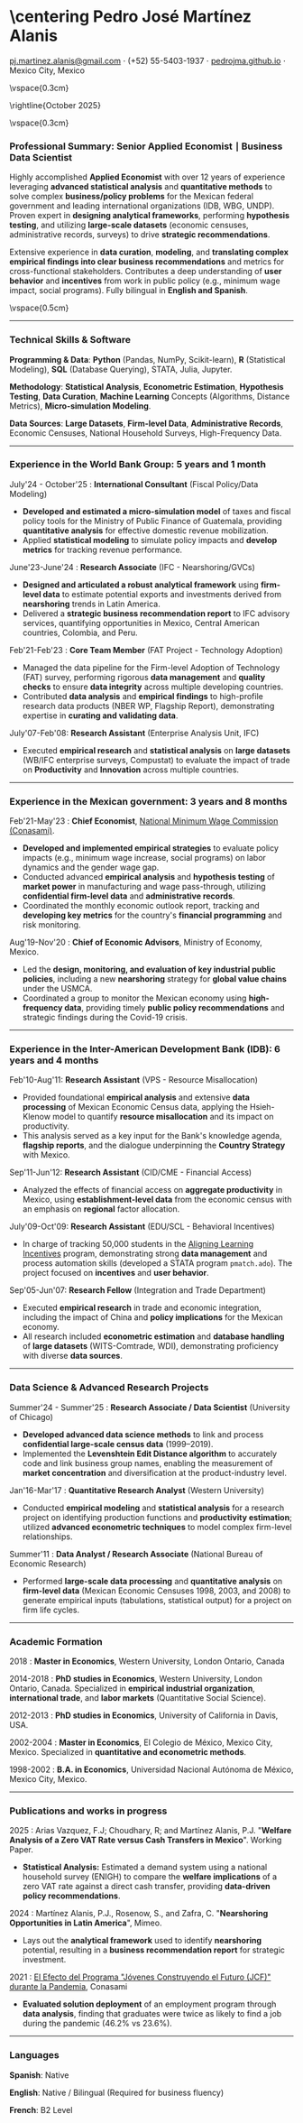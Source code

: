 
\centering Pedro José Martínez Alanis
============

[pj.martinez.alanis@gmail.com](mailto:pj.martinez.alanis@gmail.com) $\cdot$ (+52) 55-5403-1937 $\cdot$ 
[pedrojma.github.io](https://pedrojma.github.io/) $\cdot$ Mexico City, Mexico

\vspace{0.3cm}

\rightline{October 2025}

\vspace{0.3cm}

### Professional Summary: Senior Applied Economist $\mid$ Business Data Scientist

Highly accomplished **Applied Economist** with over 12 years of experience leveraging **advanced statistical analysis** and **quantitative methods** to solve complex **business/policy problems** for the Mexican federal government and leading international organizations (IDB, WBG, UNDP). Proven expert in **designing analytical frameworks**, performing **hypothesis testing**, and utilizing **large-scale datasets** (economic censuses, administrative records, surveys) to drive **strategic recommendations**.

Extensive experience in **data curation**, **modeling**, and **translating complex empirical findings into clear business recommendations** and metrics for cross-functional stakeholders. Contributes a deep understanding of **user behavior** and **incentives** from work in public policy (e.g., minimum wage impact, social programs). Fully bilingual in **English and Spanish**.

\vspace{0.5cm}

---

### Technical Skills & Software
<!-- -------------------------------- -->

**Programming & Data**: **Python** (Pandas, NumPy, Scikit-learn), **R** (Statistical Modeling), **SQL** (Database Querying), STATA, Julia, Jupyter.

**Methodology**: **Statistical Analysis**, **Econometric Estimation**, **Hypothesis Testing**, **Data Curation**, **Machine Learning** Concepts (Algorithms, Distance Metrics), **Micro-simulation Modeling**.

**Data Sources**: **Large Datasets**, **Firm-level Data**, **Administrative Records**, Economic Censuses, National Household Surveys, High-Frequency Data.

---

### Experience in the World Bank Group: 5 years and 1 month
<!-- --------------------------- -->
July'24 - October'25 : **International Consultant** (Fiscal Policy/Data Modeling)

* **Developed and estimated a micro-simulation model** of taxes and fiscal policy tools for the Ministry of Public Finance of Guatemala, providing **quantitative analysis** for effective domestic revenue mobilization.
* Applied **statistical modeling** to simulate policy impacts and **develop metrics** for tracking revenue performance.

June'23-June'24 : **Research Associate** (IFC - Nearshoring/GVCs)

* **Designed and articulated a robust analytical framework** using **firm-level data** to estimate potential exports and investments derived from **nearshoring** trends in Latin America.
* Delivered a **strategic business recommendation report** to IFC advisory services, quantifying opportunities in Mexico, Central American countries, Colombia, and Peru.

Feb'21-Feb'23 : **Core Team Member** (FAT Project - Technology Adoption)

* Managed the data pipeline for the Firm-level Adoption of Technology (FAT) survey, performing rigorous **data management** and **quality checks** to ensure **data integrity** across multiple developing countries.
* Contributed **data analysis** and **empirical findings** to high-profile research data products (NBER WP, Flagship Report), demonstrating expertise in **curating and validating data**.

July'07-Feb'08: **Research Assistant** (Enterprise Analysis Unit, IFC)

* Executed **empirical research** and **statistical analysis** on **large datasets** (WB/IFC enterprise surveys, Compustat) to evaluate the impact of trade on **Productivity** and **Innovation** across multiple countries.

---

### Experience in the Mexican government: 3 years and 8 months
<!-- -------------------------------- -->

Feb'21-May'23 : **Chief Economist**, [National Minimum Wage Commission (Conasami)](https://www.gob.mx/conasami). 

* **Developed and implemented empirical strategies** to evaluate policy impacts (e.g., minimum wage increase, social programs) on labor dynamics and the gender wage gap.
* Conducted advanced **empirical analysis** and **hypothesis testing** of **market power** in manufacturing and wage pass-through, utilizing **confidential firm-level data** and **administrative records**.
* Coordinated the monthly economic outlook report, tracking and **developing key metrics** for the country's **financial programming** and risk monitoring.

Aug'19-Nov'20 : **Chief of Economic Advisors**, Ministry of Economy, Mexico. 

* Led the **design, monitoring, and evaluation of key industrial public policies**, including a new **nearshoring** strategy for **global value chains** under the USMCA.
* Coordinated a group to monitor the Mexican economy using **high-frequency data**, providing timely **public policy recommendations** and strategic findings during the Covid-19 crisis.

---

### Experience in the Inter-American Development Bank (IDB): 6 years and 4 months
<!-- -------------- -->

Feb'10-Aug'11: **Research Assistant** (VPS - Resource Misallocation)

* Provided foundational **empirical analysis** and extensive **data processing** of Mexican Economic Census data, applying the Hsieh-Klenow model to quantify **resource misallocation** and its impact on productivity.
* This analysis served as a key input for the Bank's knowledge agenda, **flagship reports**, and the dialogue underpinning the **Country Strategy** with Mexico.

Sep'11-Jun'12: **Research Assistant** (CID/CME - Financial Access)

* Analyzed the effects of financial access on **aggregate productivity** in Mexico, using **establishment-level data** from the economic census with an emphasis on **regional** factor allocation.

July'09-Oct'09: **Research Assistant** (EDU/SCL - Behavioral Incentives)

* In charge of tracking 50,000 students in the [Aligning Learning Incentives](https://www.iadb.org/en/whats-our-impact/ME-T1114) program, demonstrating strong **data management** and process automation skills (developed a STATA program `pmatch.ado`). The project focused on **incentives** and **user behavior**.

Sep'05-Jun'07: **Research Fellow** (Integration and Trade Department)

* Executed **empirical research** in trade and economic integration, including the impact of China and **policy implications** for the Mexican economy.
* All research included **econometric estimation** and **database handling** of **large datasets** (WITS-Comtrade, WDI), demonstrating proficiency with diverse **data sources**.

---

### Data Science & Advanced Research Projects
<!-- --------------- -->

Summer'24 - Summer'25 : **Research Associate / Data Scientist** (University of Chicago)

* **Developed advanced data science methods** to link and process **confidential large-scale census data** (1999–2019).
* Implemented the **Levenshtein Edit Distance algorithm** to accurately code and link business group names, enabling the measurement of **market concentration** and diversification at the product-industry level.

Jan'16-Mar'17 : **Quantitative Research Analyst** (Western University)

* Conducted **empirical modeling** and **statistical analysis** for a research project on identifying production functions and **productivity estimation**; utilized **advanced econometric techniques** to model complex firm-level relationships.

Summer'11 : **Data Analyst / Research Associate** (National Bureau of Economic Research)

* Performed **large-scale data processing** and **quantitative analysis** on **firm-level data** (Mexican Economic Censuses 1998, 2003, and 2008) to generate empirical inputs (tabulations, statistical output) for a project on firm life cycles.

---

### Academic Formation
<!-- -------------------------------- -->

2018
: **Master in Economics**, Western University, London Ontario, Canada

2014-2018
: **PhD studies in Economics**, Western University, London Ontario, Canada. 
Specialized in **empirical industrial organization**, **international trade**, and **labor markets** (Quantitative Social Science).

2012-2013
: **PhD studies in Economics**, University of California in Davis, USA.

2002-2004
: **Master in Economics**, El Colegio de México, Mexico City, Mexico. 
Specialized in **quantitative and econometric methods**. 

1998-2002
: **B.A. in Economics**, Universidad Nacional Autónoma de México, Mexico City, Mexico.

---

### Publications and works in progress
<!-- -------------------------------- -->
2025
: Arias Vazquez, F.J; Choudhary, R; and Martínez Alanis, P.J. "**Welfare Analysis of a Zero VAT Rate versus Cash Transfers in Mexico**". Working Paper.

* **Statistical Analysis:** Estimated a demand system using a national household survey (ENIGH) to compare the **welfare implications** of a zero VAT rate against a direct cash transfer, providing **data-driven policy recommendations**.

2024 
: Martínez Alanis, P.J., Rosenow, S., and Zafra, C. "**Nearshoring Opportunities in Latin America**", Mimeo. 

* Lays out the **analytical framework** used to identify **nearshoring** potential, resulting in a **business recommendation report** for strategic investment.

2021
: [El Efecto del Programa "Jóvenes Construyendo el Futuro (JCF)" durante la Pandemia](https://www.gob.mx/conasami/documentos/el-efecto-del-programa-jovenes-construyendo-el-futuro-durante-la-pandemia-283604), Conasami

* **Evaluated solution deployment** of an employment program through **data analysis**, finding that graduates were twice as likely to find a job during the pandemic (46.2% vs 23.6%).

---

### Languages
<!-- -------------------------------- -->
**Spanish**: Native

**English**: Native / Bilingual (Required for business fluency)

**French**: B2 Level
